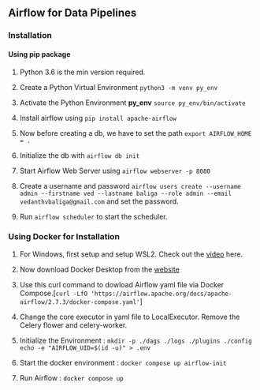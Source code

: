 ## Airflow for Data Pipelines

### Installation

#### Using pip package

1. Python 3.6 is the min version required.

2. Create a Python Virtual Environment ```python3 -m venv py_env```

3. Activate the Python Environment **py_env** ```source py_env/bin/activate```

4. Install airflow using ```pip install apache-airflow```

5. Now before creating a db, we have to set the path ```export AIRFLOW_HOME = .```

6. Initialize the db with ```airflow db init```

7. Start Airflow Web Server using ```airflow webserver -p 8080```

8. Create a username and password ```airflow users create --username admin --firstname ved --lastname baliga --role admin --email vedanthvbaliga@gmail.com``` and set the password.

9. Run ```airflow scheduler``` to start the scheduler.

### Using Docker for Installation

1. For Windows, first setup and setup WSL2. Check out the [video](https://www.youtube.com/watch?v=YByZ_sOOWsQ&pp=ygUdaW5zdGFsbGluZyB3c2wyIG9uIHdpbmRvd3MgMTE%3D) here.

2. Now download Docker Desktop from the [website](https://docs.docker.com/desktop/install/windows-install/)

3. Use this curl command to dowload Airflow yaml file via Docker Compose.[```curl -LfO 'https://airflow.apache.org/docs/apache-airflow/2.7.3/docker-compose.yaml'```]

4. Change the core executor in yaml file to LocalExecutor. Remove the Celery flower and celery-worker.

5. Initialize the Environment : ```mkdir -p ./dags ./logs ./plugins ./config echo -e "AIRFLOW_UID=$(id -u)" > .env```

6. Start the docker environment : ```docker compose up airflow-init```

7. Run Airflow : ```docker compose up```



